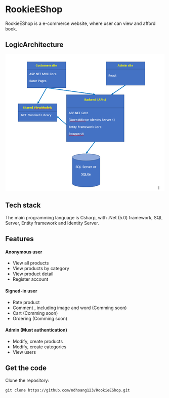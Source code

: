 # RookieEShop
RookieEShop is a e-commerce website, where user can view and afford book.

## LogicArchitecture

![LogicArchitecture](imgforReadme/assignment-architecture.PNG)

## Tech stack
The main programming language is Csharp, with .Net (5.0) framework, SQL Server, Entity framework and Identity Server.

## Features
#### Anonymous user
- View all products
- View products by category
- View product detail
- Register account
#### Signed-in user
- Rate product
- Comment , including image and word (Comming soon)
- Cart (Comming soon)
- Ordering (Comming soon)
#### Admin (Must authentication)
- Modify, create products
- Modify, create categories
- View users
## Get the code
Clone the repository:
```
git clone https://github.com/ndhoang123/RookieEShop.git
```
